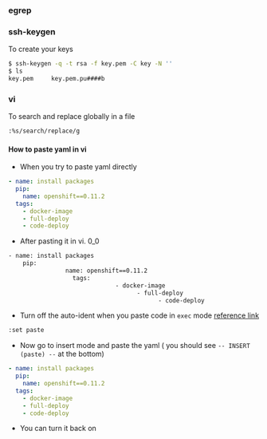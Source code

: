 


### egrep





















### ssh-keygen

To create your keys

```bash
$ ssh-keygen -q -t rsa -f key.pem -C key -N ''
$ ls
key.pem     key.pem.pu####b

```

### vi

To search and replace globally in a file

```bash
:%s/search/replace/g
```

#### How to paste yaml in vi 

- When you try to paste yaml directly

```yaml
- name: install packages
  pip:
    name: openshift==0.11.2
  tags:
    - docker-image
    - full-deploy
    - code-deploy
```

- After pasting it in vi.  0_0

```bash
- name: install packages
    pip:
                name: openshift==0.11.2
                  tags:
                              - docker-image
                                    - full-deploy
                                          - code-deploy
```

- Turn off the auto-ident when you paste code in `exec` mode [reference link](https://stackoverflow.com/questions/2514445/turning-off-auto-indent-when-pasting-text-into-vim)

```bash
:set paste                                                                                                                                                                                                  
```

- Now go to insert mode and paste the yaml ( you should see `-- INSERT (paste) --` at the bottom)

```yaml
- name: install packages
  pip:
    name: openshift==0.11.2
  tags:
    - docker-image
    - full-deploy
    - code-deploy
```

- You can turn it back on 
